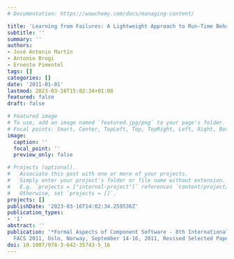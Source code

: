 ```yaml
---
# Documentation: https://wowchemy.com/docs/managing-content/

title: 'Learning from Failures: A Lightweight Approach to Run-Time Behavioural Adaptation'
subtitle: ''
summary: ''
authors:
- José Antonio Martín
- Antonio Brogi
- Ernesto Pimentel
tags: []
categories: []
date: '2011-01-01'
lastmod: 2023-03-16T15:02:34+01:00
featured: false
draft: false

# Featured image
# To use, add an image named `featured.jpg/png` to your page's folder.
# Focal points: Smart, Center, TopLeft, Top, TopRight, Left, Right, BottomLeft, Bottom, BottomRight.
image:
  caption: ''
  focal_point: ''
  preview_only: false

# Projects (optional).
#   Associate this post with one or more of your projects.
#   Simply enter your project's folder or file name without extension.
#   E.g. `projects = ["internal-project"]` references `content/project/deep-learning/index.md`.
#   Otherwise, set `projects = []`.
projects: []
publishDate: '2023-03-16T14:02:34.259536Z'
publication_types:
- '1'
abstract: ''
publication: '*Formal Aspects of Component Software - 8th International Symposium,
  FACS 2011, Oslo, Norway, September 14-16, 2011, Revised Selected Papers*'
doi: 10.1007/978-3-642-35743-5_16
---
```

